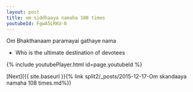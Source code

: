 ```yaml
---
layout: post
title: om siddhaaya namaha 108 times
youtubeId: FgwA5LRKU-0
---
```

 
 
Om Bhakthanaam paramayai gathaye nama 
 
 -  Who is the ultimate destination of devotees 
 
  
 
  
 
 
 
 
 
 


{% include youtubePlayer.html id=page.youtubeId %}
 
[Next]({{ site.baseurl }}{% link  split2/_posts/2015-12-17-Om skandaaya namaha 108 times.md%})
 
